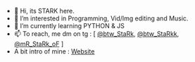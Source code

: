 - 👋 Hi, its STARK here.
- 👀 I’m interested in Programming, Vid/Img editing and Music.
- 🌱 I’m currently learning PYTHON & JS
- 📫 To reach, me dm on tg : [ <a href="https://t.me/btw_stark">@btw_StaRk</a>, <a href="https://t.me/btw_starkk">@btw_StaRkk</a>, <a href="https://t.me/mr_stark_of">@mR_StaRk_oF</a> ]
- A bit intro of mine : <a href="https://btw-stark.blogspot.com">Website</a>

<!---
[Mr-Stark-Off/btw-stark] is a ✨ special ✨ repository because its `README.md` (this file) appears on your GitHub profile.
You can click the Preview link to take a look at your changes.
--->
